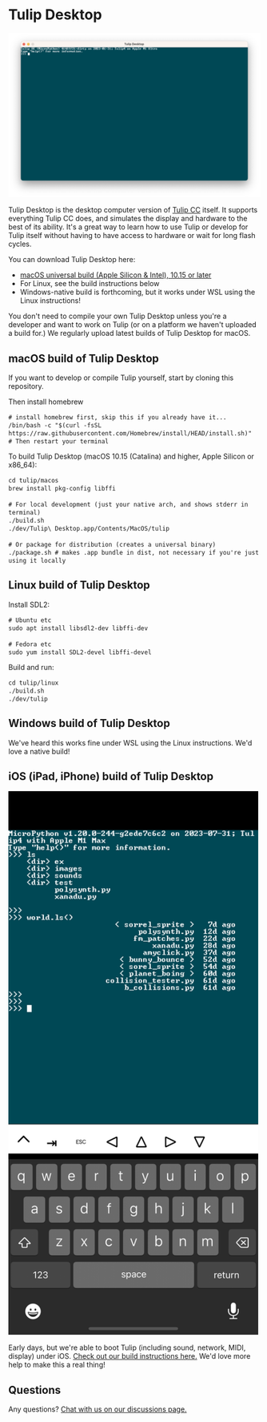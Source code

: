 # Tulip Desktop

![Tulip Desktop](https://raw.githubusercontent.com/bwhitman/tulipcc/main/docs/pics/desktop.png)

Tulip Desktop is the desktop computer version of [Tulip CC](../README.md) itself. It supports everything Tulip CC does, and simulates the display and hardware to the best of its ability. It's a great way to learn how to use Tulip or develop for Tulip itself without having to have access to hardware or wait for long flash cycles. 

You can download Tulip Desktop here:

 * [macOS universal build (Apple Silicon & Intel), 10.15 or later](https://github.com/bwhitman/tulipcc/releases/download/v0.2/Tulip_Desktop.dmg)
 * For Linux, see the build instructions below
 * Windows-native build is forthcoming, but it works under WSL using the Linux instructions!

You don't need to compile your own Tulip Desktop unless you're a developer and want to work on Tulip (or on a platform we haven't uploaded a build for.) We regularly upload latest builds of Tulip Desktop for macOS.

## macOS build of Tulip Desktop 

If you want to develop or compile Tulip yourself, start by cloning this repository. 

Then install homebrew

```
# install homebrew first, skip this if you already have it...
/bin/bash -c "$(curl -fsSL https://raw.githubusercontent.com/Homebrew/install/HEAD/install.sh)"
# Then restart your terminal
```

To build Tulip Desktop (macOS 10.15 (Catalina) and higher, Apple Silicon or x86_64):

```
cd tulip/macos
brew install pkg-config libffi

# For local development (just your native arch, and shows stderr in terminal)
./build.sh
./dev/Tulip\ Desktop.app/Contents/MacOS/tulip

# Or package for distribution (creates a universal binary)
./package.sh # makes .app bundle in dist, not necessary if you're just using it locally
```

## Linux build of Tulip Desktop

Install SDL2:

```
# Ubuntu etc
sudo apt install libsdl2-dev libffi-dev

# Fedora etc
sudo yum install SDL2-devel libffi-devel
```

Build and run:

```
cd tulip/linux
./build.sh
./dev/tulip
```

## Windows build of Tulip Desktop

We've heard this works fine under WSL using the Linux instructions. We'd love a native build! 

## iOS (iPad, iPhone) build of Tulip Desktop

<img src="pics/ios_1.png" alt="alt text" width="500">

Early days, but we're able to boot Tulip (including sound, network, MIDI, display) under iOS. [Check out our build instructions here.](../tulip/ios/README.md) We'd love more help to make this a real thing!


## Questions

Any questions? [Chat with us on our discussions page.](https://github.com/bwhitman/tulipcc/discussions)
